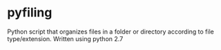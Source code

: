 # pyfiling
Python script that organizes files in a folder or directory according to file type/extension. Written using python 2.7
